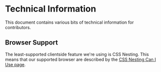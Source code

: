 <!--
© 2024 Vlad-Stefan Harbuz <vlad@vladh.net>
SPDX-License-Identifier: CC-BY-SA-4.0
-->

# Technical Information

This document contains various bits of technical information for contributors.

## Browser Support

The least-supported clientside feature we're using is CSS Nesting. This means that our supported browser are described
by the [CSS Nesting Can I Use page](https://caniuse.com/css-nesting).
